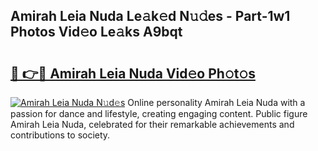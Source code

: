 ## Amirah Leia Nuda Le𝚊k𝚎d N𝚞𝚍es - Part-1w1 Photos Vid𝚎o Le𝚊ks A9bqt

# <h2><a href="http://fbbxzd.evod.top/?m=Amirah+Leia+Nuda">🔗 👉🔴 Amirah Leia Nuda Vid𝚎o Ph𝚘t𝚘s</a></h2>

[![Amirah Leia Nuda N𝚞d𝚎s](https://i.imgur.com/8V9OHl7.gif)](http://fbbxzd.evod.top/?m=Amirah+Leia+Nuda)
Online personality Amirah Leia Nuda with a passion for dance and lifestyle, creating engaging content. Public figure Amirah Leia Nuda, celebrated for their remarkable achievements and contributions to society. 

